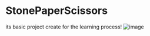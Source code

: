 # StonePaperScissors
its basic project create for the learning process!
![image](https://github.com/Abhi1782/StonePaperScissors/assets/144357655/44c69388-8d32-4cad-a6ab-979bc1260853)
